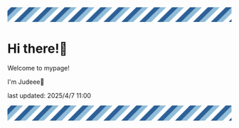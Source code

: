 <!-- Header image -->
<img src="./pokemon/pokemon_36.png" width="1000">

# Hi there!👋

Welcome to mypage!

I'm Judeee🐷

last updated: 2025/4/7 11:00

<!-- Footer image -->
<img src="./pokemon/pokemon_36.png" width="1000">
